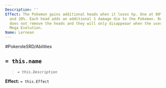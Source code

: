 ```yaml
---
Description: ''
Effect: The Pokemon gains additional heads when it loses hp. One at 80%, 60%, 40%
  and 20%. Each head adds an additional 1 damage die to the Pokemon. Restoring HP
  does not remove the heads and they will only disappeaar when the user cancels the
  Mega Evolution.
Name: Lernean
---
```


#PokeroleSRD/Abilities

## `= this.name`

> *`= this.Description`*

**Effect:** `= this.Effect`